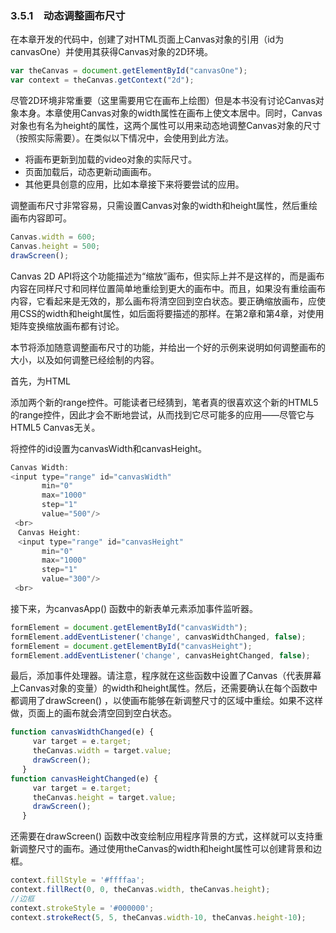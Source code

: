 ### 3.5.1　动态调整画布尺寸

在本章开发的代码中，创建了对HTML页面上Canvas对象的引用（id为canvasOne）并使用其获得Canvas对象的2D环境。

```javascript
var theCanvas = document.getElementById("canvasOne");
var context = theCanvas.getContext("2d");
```

尽管2D环境非常重要（这里需要用它在画布上绘图）但是本书没有讨论Canvas对象本身。本章使用Canvas对象的width属性在画布上使文本居中。同时，Canvas对象也有名为height的属性，这两个属性可以用来动态地调整Canvas对象的尺寸（按照实际需要）。在类似以下情况中，会使用到此方法。

+ 将画布更新到加载的video对象的实际尺寸。
+ 页面加载后，动态更新动画画布。
+ 其他更具创意的应用，比如本章接下来将要尝试的应用。

调整画布尺寸非常容易，只需设置Canvas对象的width和height属性，然后重绘画布内容即可。

```javascript
Canvas.width = 600;
Canvas.height = 500;
drawScreen();
```

Canvas 2D API将这个功能描述为“缩放”画布，但实际上并不是这样的，而是画布内容在同样尺寸和同样位置简单地重绘到更大的画布中。而且，如果没有重绘画布内容，它看起来是无效的，那么画布将清空回到空白状态。要正确缩放画布，应使用CSS的width和height属性，如后面将要描述的那样。在第2章和第4章，对使用矩阵变换缩放画布都有讨论。

本节将添加随意调整画布尺寸的功能，并给出一个好的示例来说明如何调整画布的大小，以及如何调整已经绘制的内容。

首先，为HTML <form>添加两个新的range控件。可能读者已经猜到，笔者真的很喜欢这个新的HTML5的range控件，因此才会不断地尝试，从而找到它尽可能多的应用——尽管它与HTML5 Canvas无关。

将控件的id设置为canvasWidth和canvasHeight。

```javascript
Canvas Width:
<input type="range" id="canvasWidth"
　　 　 min="0"
　　　  max="1000"
　　 　 step="1"
　　 　 value="500"/>
 <br>
　Canvas Height:
　<input type="range" id="canvasHeight"
　　 　 min="0"
　　 　 max="1000"
　　 　 step="1"
　　 　 value="300"/>
 <br>
```

接下来，为canvasApp() 函数中的新表单元素添加事件监听器。

```javascript
formElement = document.getElementById("canvasWidth");
formElement.addEventListener('change', canvasWidthChanged, false);
formElement = document.getElementById("canvasHeight");
formElement.addEventListener('change', canvasHeightChanged, false);
```

最后，添加事件处理器。请注意，程序就在这些函数中设置了Canvas（代表屏幕上Canvas对象的变量）的width和height属性。然后，还需要确认在每个函数中都调用了drawScreen() ，以使画布能够在新调整尺寸的区域中重绘。如果不这样做，页面上的画布就会清空回到空白状态。

```javascript
function canvasWidthChanged(e) {
　　　var target = e.target;
　　　theCanvas.width = target.value;
　　　drawScreen();
　 }
function canvasHeightChanged(e) {
　　　var target = e.target;
　　　theCanvas.height = target.value;
　　　drawScreen();
　 }
```

还需要在drawScreen() 函数中改变绘制应用程序背景的方式，这样就可以支持重新调整尺寸的画布。通过使用theCanvas的width和height属性可以创建背景和边框。

```javascript
context.fillStyle = '#ffffaa';
context.fillRect(0, 0, theCanvas.width, theCanvas.height);
//边框
context.strokeStyle = '#000000';
context.strokeRect(5, 5, theCanvas.width-10, theCanvas.height-10);
```

